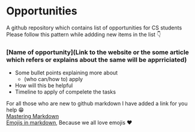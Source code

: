 # Opportunities
A github repository which contains list of opportunities for CS students
Please follow this pattern while addding new items in the list :point_down:


 ### [Name of opportunity](Link to the website or the some article which refers or explains about the same will be apprriciated)
  - Some bullet points explaining more about 
    - (who can/how to) apply
  - How will this be helpful 
  - Timeline to apply of compelete the tasks

For all those who are new to github markdown I have added a link for you help :grin:  
[Mastering Markdown](https://guides.github.com/features/mastering-markdown/)  
[Emojis in markdown](https://gist.github.com/rxaviers/7360908), Because we all love emojis :heart:
